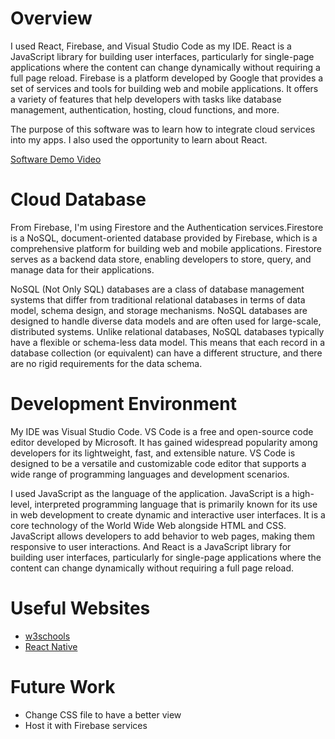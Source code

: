 # Overview

I used React, Firebase, and Visual Studio Code as my IDE. React is a JavaScript library for building user interfaces, particularly for single-page applications where the content can change dynamically without requiring a full page reload. Firebase is a platform developed by Google that provides a set of services and tools for building web and mobile applications. It offers a variety of features that help developers with tasks like database management, authentication, hosting, cloud functions, and more.

The purpose of this software was to learn how to integrate cloud services into my apps. I also used the opportunity to learn about React.

[Software Demo Video](https://youtu.be/NvHF1Q4jMJk)

# Cloud Database

From Firebase, I'm using Firestore and the Authentication services.Firestore is a NoSQL, document-oriented database provided by Firebase, which is a comprehensive platform for building web and mobile applications. Firestore serves as a backend data store, enabling developers to store, query, and manage data for their applications.

NoSQL (Not Only SQL) databases are a class of database management systems that differ from traditional relational databases in terms of data model, schema design, and storage mechanisms. NoSQL databases are designed to handle diverse data models and are often used for large-scale, distributed systems. Unlike relational databases, NoSQL databases typically have a flexible or schema-less data model. This means that each record in a database collection (or equivalent) can have a different structure, and there are no rigid requirements for the data schema.

# Development Environment

My IDE was Visual Studio Code. VS Code is a free and open-source code editor developed by Microsoft. It has gained widespread popularity among developers for its lightweight, fast, and extensible nature. VS Code is designed to be a versatile and customizable code editor that supports a wide range of programming languages and development scenarios.

I used JavaScript as the language of the application. JavaScript is a high-level, interpreted programming language that is primarily known for its use in web development to create dynamic and interactive user interfaces. It is a core technology of the World Wide Web alongside HTML and CSS. JavaScript allows developers to add behavior to web pages, making them responsive to user interactions. 
And React is a JavaScript library for building user interfaces, particularly for single-page applications where the content can change dynamically without requiring a full page reload.

# Useful Websites

- [w3schools](https://www.w3schools.com/react/default.asp)
- [React Native](https://reactnative.dev/)

# Future Work

- Change CSS file to have a better view
- Host it with Firebase services
